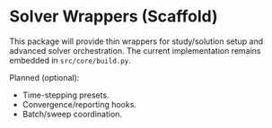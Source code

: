# Solver Wrappers (Scaffold)

This package will provide thin wrappers for study/solution setup and advanced
solver orchestration. The current implementation remains embedded in
`src/core/build.py`.

Planned (optional):
- Time-stepping presets.
- Convergence/reporting hooks.
- Batch/sweep coordination.


